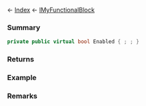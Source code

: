 ← [Index](Api-Index) ← [IMyFunctionalBlock](Sandbox.ModAPI.Ingame.IMyFunctionalBlock)

### Summary

```csharp
private public virtual bool Enabled { ; ; }
```

### Returns

### Example

### Remarks

